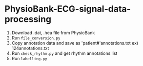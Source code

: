 # PhysioBank-ECG-signal-data-processing

1. Download .dat, .hea file from PhysioBank
2. Run `file_conversion.py`
3. Copy annotation data and save as 'patient#'annotations.txt ex) 124annotations.txt
4. Run `check_rhythm.py` and get rhythm annotations list
5. Run `labelling.py`
